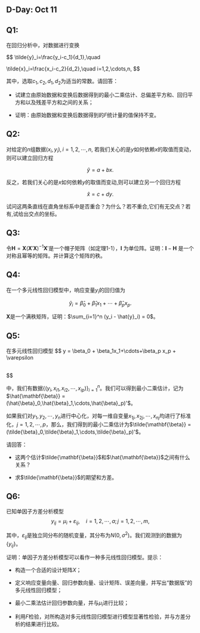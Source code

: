 ## D-Day: Oct 11

## Q1:

在回归分析中，对数据进行变换

$$
\tilde{y}_i=\frac{y_i-c_1}{d_1},\quad

\tilde{x}_i=\frac{x_i-c_2}{d_2},\quad i=1,2,\cdots,n,
$$

其中，选取$c_1,c_2,d_1,d_2$为适当的常数。请回答：

- 试建立由原始数据和变换后数据得到的最小二乘估计、总偏差平方和、回归平方和以及残差平方和之间的关系；

- 证明：由原始数据和变换后数据得到的$F$统计量的值保持不变。

 

## Q2: 

对给定的$n$组数据$(x_i,y_i),i=1,2,\cdots,n$, 若我们关心的是$y$如何依赖$x$的取值而变动，则可以建立回归方程

$$
\hat{y}=a+bx.
$$

反之，若我们关心的是$x$如何依赖$y$的取值而变动,则可以建立另一个回归方程

$$
\hat{x}=c+dy.
$$

试问这两条直线在直角坐标系中是否重合？为什么？若不重合,它们有无交点？若有,试给出交点的坐标。

 

## Q3:

令$\mathbf{H} =\mathbf{X}(\mathbf{X}'\mathbf{X})^{-1}\mathbf{X}'$是一个帽子矩阵（如定理1-1），$\mathbf{I}$ 为单位阵。证明：$\mathbf{I}-\mathbf{H}$ 是一个对称且幂等的矩阵。并计算这个矩阵的秩。

 

## Q4:

在一个多元线性回归模型中，响应变量$y_i$的回归值为

$$
\hat{y}_i = \hat{\beta}_0 + \hat{\beta}_1x_1 + \cdots + \hat{\beta}_p x_p.
$$

$\mathbf{X}$是一个满秩矩阵，证明：$\sum_{i=1}^n (y_i - \hat{y}_i) = 0$。

 

## Q5: 

在多元线性回归模型
$$
y = \beta_0 + \beta_1x_1+\cdots+\beta_p x_p + \varepsilon

\
$$


中，我们有数据$\{(y_i,x_{i1},x_{i2},\cdots,x_{ip})\}_{i=1}^n$。我们可以得到最小二乘估计，记为$\hat{\mathbf{\beta}} = (\hat{\beta}_0,\hat{\beta}_1,\cdots,\hat{\beta}_p)'$。

 

如果我们对$y_1,y_2,\cdots,y_n$进行中心化，对每一维自变量$x_{1j},x_{2j},\cdots,x_{nj}$均进行了标准化，$j=1,2,\cdots,p$，那么，我们得到的最小二乘估计为$\tilde{\mathbf{\beta}} = (\tilde{\beta}_0,\tilde{\beta}_1,\cdots,\tilde{\beta}_p)'$。

 

请回答：

- 这两个估计$\tilde{\mathbf{\beta}}$和$\hat{\mathbf{\beta}}$之间有什么关系？

- 求$\tilde{\mathbf{\beta}}$的期望和方差。

 

## Q6:

已知单因子方差分析模型
$$
y_{ij} = \mu_i + \varepsilon_{ij}, \quad i=1,2,\cdots,a; j=1,2,\cdots,m,
$$


其中，$\varepsilon_{ij}$是独立同分布的随机变量，其分布为$N(0,\sigma^2)$。我们观测到的数据为$\{y_{ij}\}$。

 

证明：单因子方差分析模型可以看作一种多元线性回归模型。提示：

 

- 构造一个合适的设计矩阵$X$；

- 定义响应变量向量、回归参数向量、设计矩阵、误差向量，并写出“数据版”的多元线性回归模型；

- 最小二乘法估计回归参数向量，并与$\mu_i$进行比较；

- 利用$F$检验，对所构造对多元线性回归模型进行模型显著性检验，并与方差分析的结果进行比较。